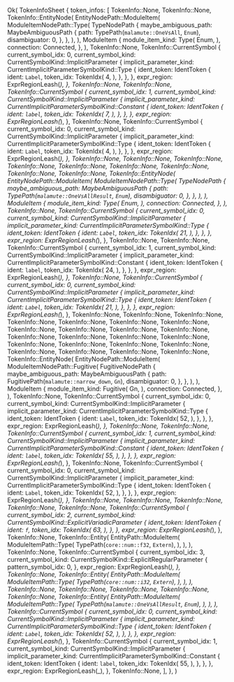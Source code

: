 Ok(
    TokenInfoSheet {
        token_infos: [
            TokenInfo::None,
            TokenInfo::None,
            TokenInfo::EntityNode(
                EntityNodePath::ModuleItem(
                    ModuleItemNodePath::Type(
                        TypeNodePath {
                            maybe_ambiguous_path: MaybeAmbiguousPath {
                                path: TypePath(`malamute::OneVsAll`, `Enum`),
                                disambiguator: 0,
                            },
                        },
                    ),
                ),
                ModuleItem {
                    module_item_kind: Type(
                        Enum,
                    ),
                    connection: Connected,
                },
            ),
            TokenInfo::None,
            TokenInfo::CurrentSymbol {
                current_symbol_idx: 0,
                current_symbol_kind: CurrentSymbolKind::ImplicitParameter {
                    implicit_parameter_kind: CurrentImplicitParameterSymbolKind::Type {
                        ident_token: IdentToken {
                            ident: `Label`,
                            token_idx: TokenIdx(
                                4,
                            ),
                        },
                    },
                },
                expr_region: ExprRegionLeash(_),
            },
            TokenInfo::None,
            TokenInfo::None,
            TokenInfo::CurrentSymbol {
                current_symbol_idx: 1,
                current_symbol_kind: CurrentSymbolKind::ImplicitParameter {
                    implicit_parameter_kind: CurrentImplicitParameterSymbolKind::Constant {
                        ident_token: IdentToken {
                            ident: `label`,
                            token_idx: TokenIdx(
                                7,
                            ),
                        },
                    },
                },
                expr_region: ExprRegionLeash(_),
            },
            TokenInfo::None,
            TokenInfo::CurrentSymbol {
                current_symbol_idx: 0,
                current_symbol_kind: CurrentSymbolKind::ImplicitParameter {
                    implicit_parameter_kind: CurrentImplicitParameterSymbolKind::Type {
                        ident_token: IdentToken {
                            ident: `Label`,
                            token_idx: TokenIdx(
                                4,
                            ),
                        },
                    },
                },
                expr_region: ExprRegionLeash(_),
            },
            TokenInfo::None,
            TokenInfo::None,
            TokenInfo::None,
            TokenInfo::None,
            TokenInfo::None,
            TokenInfo::None,
            TokenInfo::None,
            TokenInfo::None,
            TokenInfo::None,
            TokenInfo::EntityNode(
                EntityNodePath::ModuleItem(
                    ModuleItemNodePath::Type(
                        TypeNodePath {
                            maybe_ambiguous_path: MaybeAmbiguousPath {
                                path: TypePath(`malamute::OneVsAllResult`, `Enum`),
                                disambiguator: 0,
                            },
                        },
                    ),
                ),
                ModuleItem {
                    module_item_kind: Type(
                        Enum,
                    ),
                    connection: Connected,
                },
            ),
            TokenInfo::None,
            TokenInfo::CurrentSymbol {
                current_symbol_idx: 0,
                current_symbol_kind: CurrentSymbolKind::ImplicitParameter {
                    implicit_parameter_kind: CurrentImplicitParameterSymbolKind::Type {
                        ident_token: IdentToken {
                            ident: `Label`,
                            token_idx: TokenIdx(
                                21,
                            ),
                        },
                    },
                },
                expr_region: ExprRegionLeash(_),
            },
            TokenInfo::None,
            TokenInfo::None,
            TokenInfo::CurrentSymbol {
                current_symbol_idx: 1,
                current_symbol_kind: CurrentSymbolKind::ImplicitParameter {
                    implicit_parameter_kind: CurrentImplicitParameterSymbolKind::Constant {
                        ident_token: IdentToken {
                            ident: `label`,
                            token_idx: TokenIdx(
                                24,
                            ),
                        },
                    },
                },
                expr_region: ExprRegionLeash(_),
            },
            TokenInfo::None,
            TokenInfo::CurrentSymbol {
                current_symbol_idx: 0,
                current_symbol_kind: CurrentSymbolKind::ImplicitParameter {
                    implicit_parameter_kind: CurrentImplicitParameterSymbolKind::Type {
                        ident_token: IdentToken {
                            ident: `Label`,
                            token_idx: TokenIdx(
                                21,
                            ),
                        },
                    },
                },
                expr_region: ExprRegionLeash(_),
            },
            TokenInfo::None,
            TokenInfo::None,
            TokenInfo::None,
            TokenInfo::None,
            TokenInfo::None,
            TokenInfo::None,
            TokenInfo::None,
            TokenInfo::None,
            TokenInfo::None,
            TokenInfo::None,
            TokenInfo::None,
            TokenInfo::None,
            TokenInfo::None,
            TokenInfo::None,
            TokenInfo::None,
            TokenInfo::None,
            TokenInfo::None,
            TokenInfo::None,
            TokenInfo::None,
            TokenInfo::None,
            TokenInfo::None,
            TokenInfo::None,
            TokenInfo::None,
            TokenInfo::EntityNode(
                EntityNodePath::ModuleItem(
                    ModuleItemNodePath::Fugitive(
                        FugitiveNodePath {
                            maybe_ambiguous_path: MaybeAmbiguousPath {
                                path: FugitivePath(`malamute::narrow_down`, `Gn`),
                                disambiguator: 0,
                            },
                        },
                    ),
                ),
                ModuleItem {
                    module_item_kind: Fugitive(
                        Gn,
                    ),
                    connection: Connected,
                },
            ),
            TokenInfo::None,
            TokenInfo::CurrentSymbol {
                current_symbol_idx: 0,
                current_symbol_kind: CurrentSymbolKind::ImplicitParameter {
                    implicit_parameter_kind: CurrentImplicitParameterSymbolKind::Type {
                        ident_token: IdentToken {
                            ident: `Label`,
                            token_idx: TokenIdx(
                                52,
                            ),
                        },
                    },
                },
                expr_region: ExprRegionLeash(_),
            },
            TokenInfo::None,
            TokenInfo::None,
            TokenInfo::CurrentSymbol {
                current_symbol_idx: 1,
                current_symbol_kind: CurrentSymbolKind::ImplicitParameter {
                    implicit_parameter_kind: CurrentImplicitParameterSymbolKind::Constant {
                        ident_token: IdentToken {
                            ident: `label`,
                            token_idx: TokenIdx(
                                55,
                            ),
                        },
                    },
                },
                expr_region: ExprRegionLeash(_),
            },
            TokenInfo::None,
            TokenInfo::CurrentSymbol {
                current_symbol_idx: 0,
                current_symbol_kind: CurrentSymbolKind::ImplicitParameter {
                    implicit_parameter_kind: CurrentImplicitParameterSymbolKind::Type {
                        ident_token: IdentToken {
                            ident: `Label`,
                            token_idx: TokenIdx(
                                52,
                            ),
                        },
                    },
                },
                expr_region: ExprRegionLeash(_),
            },
            TokenInfo::None,
            TokenInfo::None,
            TokenInfo::None,
            TokenInfo::None,
            TokenInfo::None,
            TokenInfo::CurrentSymbol {
                current_symbol_idx: 2,
                current_symbol_kind: CurrentSymbolKind::ExplicitVariadicParameter {
                    ident_token: IdentToken {
                        ident: `f`,
                        token_idx: TokenIdx(
                            63,
                        ),
                    },
                },
                expr_region: ExprRegionLeash(_),
            },
            TokenInfo::None,
            TokenInfo::Entity(
                EntityPath::ModuleItem(
                    ModuleItemPath::Type(
                        TypePath(`core::num::f32`, `Extern`),
                    ),
                ),
            ),
            TokenInfo::None,
            TokenInfo::CurrentSymbol {
                current_symbol_idx: 3,
                current_symbol_kind: CurrentSymbolKind::ExplicitRegularParameter {
                    pattern_symbol_idx: 0,
                },
                expr_region: ExprRegionLeash(_),
            },
            TokenInfo::None,
            TokenInfo::Entity(
                EntityPath::ModuleItem(
                    ModuleItemPath::Type(
                        TypePath(`core::num::i32`, `Extern`),
                    ),
                ),
            ),
            TokenInfo::None,
            TokenInfo::None,
            TokenInfo::None,
            TokenInfo::None,
            TokenInfo::None,
            TokenInfo::Entity(
                EntityPath::ModuleItem(
                    ModuleItemPath::Type(
                        TypePath(`malamute::OneVsAllResult`, `Enum`),
                    ),
                ),
            ),
            TokenInfo::CurrentSymbol {
                current_symbol_idx: 0,
                current_symbol_kind: CurrentSymbolKind::ImplicitParameter {
                    implicit_parameter_kind: CurrentImplicitParameterSymbolKind::Type {
                        ident_token: IdentToken {
                            ident: `Label`,
                            token_idx: TokenIdx(
                                52,
                            ),
                        },
                    },
                },
                expr_region: ExprRegionLeash(_),
            },
            TokenInfo::CurrentSymbol {
                current_symbol_idx: 1,
                current_symbol_kind: CurrentSymbolKind::ImplicitParameter {
                    implicit_parameter_kind: CurrentImplicitParameterSymbolKind::Constant {
                        ident_token: IdentToken {
                            ident: `label`,
                            token_idx: TokenIdx(
                                55,
                            ),
                        },
                    },
                },
                expr_region: ExprRegionLeash(_),
            },
            TokenInfo::None,
        ],
    },
)